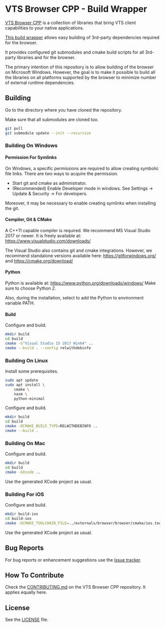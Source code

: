 # VTS Browser CPP - Build Wrapper

[VTS Browser CPP](https://github.com/melown/vts-browser-cpp) is a collection of libraries that bring VTS client capabilities to your native applications.

[This build wrapper](https://github.com/melown/vts-browser-cpp-build-wrapper) allows easy building of 3rd-party dependencies required for the browser.

It provides configured git submodules and cmake build scripts for all 3rd-party libraries and for the browser.

The primary intention of this repository is to allow building of the browser on Microsoft Windows.
However, the goal is to make it possible to build all the libraries on all platforms supported by the browser to minimize number of external runtime dependencies.

## Building

Go to the directory where you have cloned the repository.

Make sure that all submodules are cloned too.
```bash
git pull
git submodule update --init --recursive
```

### Building On Windows

#### Permission For Symlinks

On Windows, a specific permissions are required to allow creating symbolic file links.
There are two ways to acquire the permission.

 - Start git and cmake as administrator.
 - (Recommended) Enable Developer mode in windows.
   See Settings -> Update & Security -> For developers.

Moreover, it may be necessary to enable creating symlinks when installing the git.

#### Compiler, Git & CMake

A C++11 capable compiler is required.
We recommend MS Visual Studio 2017 or newer.
It is freely available at: https://www.visualstudio.com/downloads/

The Visual Studio also contains git and cmake integrations.
However, we recommend standalone versions available here:
https://gitforwindows.org/ and https://cmake.org/download/

#### Python

Python is available at: https://www.python.org/downloads/windows/
Make sure to choose Python *2*.

Also, during the installation, select to add the Python to environment variable PATH.

#### Build

Configure and build.
```bash
mkdir build
cd build
cmake -G"Visual Studio 15 2017 Win64" ..
cmake --build . --config relwithdebinfo
```

### Building On Linux

Install some prerequisites.

```bash
sudo apt update
sudo apt install \
    cmake \
    nasm \
    python-minimal
```

Configure and build.
```bash
mkdir build
cd build
cmake -DCMAKE_BUILD_TYPE=RELWITHDEBINFO ..
cmake --build .
```

### Building On Mac

Configure and build.
```bash
mkdir build
cd build
cmake -GXcode ..
```

Use the generated XCode project as usual.

### Building For iOS

Configure and build.
```bash
mkdir build-ios
cd build-ios
cmake -DCMAKE_TOOLCHAIN_FILE=../externals/browser/browser/cmake/ios.toolchain.cmake -GXcode ..
```

Use the generated XCode project as usual.

## Bug Reports

For bug reports or enhancement suggestions use the
[Issue tracker](https://github.com/melown/vts-browser-cpp-build-wrapper/issues).

## How To Contribute

Check the [CONTRIBUTING.md](https://github.com/Melown/vts-browser-cpp/blob/master/CONTRIBUTING.md) on the VTS Browser CPP repository.
It applies equally here.

## License

See the [LICENSE](LICENSE) file.



